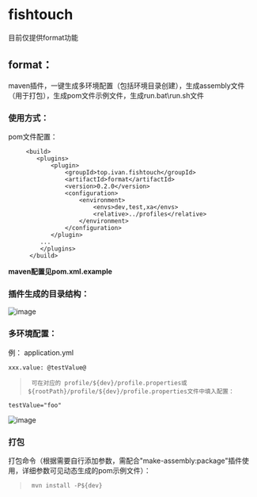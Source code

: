 # fishtouch
目前仅提供format功能

## format：
maven插件，一键生成多环境配置（包括环境目录创建），生成assembly文件（用于打包），生成pom文件示例文件，生成run.bat\run.sh文件

### 使用方式：
pom文件配置：

```
     <build>
        <plugins>
            <plugin>
                <groupId>top.ivan.fishtouch</groupId>
                <artifactId>format</artifactId>
                <version>0.2.0</version>
                <configuration>
                    <environment>
                        <envs>dev,test,xa</envs>
                        <relative>../profiles</relative>
                    </environment>
                </configuration>
            </plugin>
         ...
         </plugins>
      </build>

```

**maven配置见pom.xml.example**


### 插件生成的目录结构：

![image](https://user-images.githubusercontent.com/31004882/157622406-0fffb4a2-1560-4bb4-ba5b-961137c7505a.png)

### 多环境配置：
例：
application.yml

`
  xxx.value: @testValue@
`

> ` 可在对应的 profile/${dev}/profile.properties或${rootPath}/profile/${dev}/profile.properties文件中填入配置：`

`
  testValue="foo"
`

![image](https://user-images.githubusercontent.com/31004882/157624736-37c863a1-7650-4f5e-a7f7-80655c365fe5.png)


### 打包
  打包命令（根据需要自行添加参数，需配合"make-assembly:package"插件使用，详细参数可见动态生成的pom示例文件）：
  
> ` mvn install -P${dev}`
